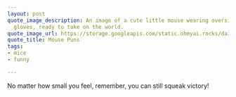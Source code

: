 ```yaml
---
layout: post
quote_image_description: An image of a cute little mouse wearing oversized rass boxing
  gloves, ready to take on the world.
quote_image_url: https://storage.googleapis.com/static.ohmyai.rocks/daily/2023-10-27.jpg
quote_title: Mouse Puns
tags:
- mice
- funny

---
```


No matter how small you feel, remember, you can still squeak victory!
